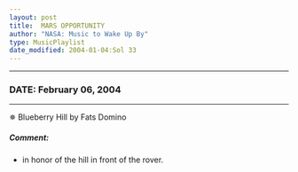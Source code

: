 ```yaml
---
layout: post
title:  MARS OPPORTUNITY
author: "NASA: Music to Wake Up By"
type: MusicPlaylist
date_modified: 2004-01-04:Sol 33
---
```


----
### DATE: February 06, 2004
----
✵ Blueberry Hill by Fats Domino

##### Comment:
* in honor of the hill in front of the rover.
